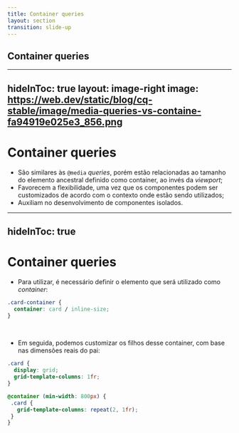 ```yaml
---
title: Container queries
layout: section
transition: slide-up
---
```


<!-- Container queries -->
<section>
  <h1 class="section-title">
    Container queries
  </h1>
</section>

---
hideInToc: true
layout: image-right
image: https://web.dev/static/blog/cq-stable/image/media-queries-vs-containe-fa94919e025e3_856.png
---

# Container queries

- São similares às `@media` _queries_, porém estão relacionadas ao tamanho do elemento ancestral definido como container, ao invés da _viewport_;
- Favorecem a flexibilidade, uma vez que os componentes podem ser customizados de acordo com o contexto onde estão sendo utilizados;
- Auxiliam no desenvolvimento de componentes isolados.

---
hideInToc: true
---

# Container queries

- Para utilizar, é necessário definir o elemento que será utilizado como _container_:

```css
.card-container {
  container: card / inline-size;
}
```
<br>

- Em seguida, podemos customizar os filhos desse container, com base nas dimensões reais do pai:

```css
.card {
  display: grid;
  grid-template-columns: 1fr;
}

@container (min-width: 800px) {
 .card {
   grid-template-columns: repeat(2, 1fr);
 }
}
```